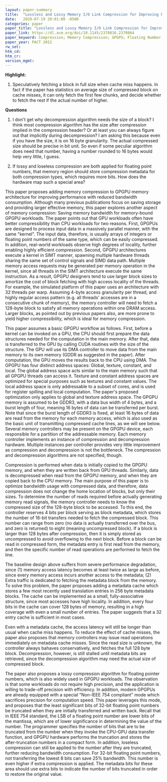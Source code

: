 ```yaml
---
layout: paper-summary
title:  "Lossless and Lossy Memory I/O Link Compression for Improving Performance of GPGPU Workloads"
date:   2020-07-19 20:01:00 -0500
categories: paper
paper_title: "Lossless and Lossy Memory I/O Link Compression for Improving Performance of GPGPU Workloads"
paper_link: https://dl.acm.org/doi/10.1145/2370816.2370864
paper_keyword: Compression; Memory Compression; GPGPU; Floating Number Compression
paper_year: PACT 2012
rw_set:
htm_cd:
htm_cr:
version_mgmt:
---
```


**Highlight:**

1. Speculatively fetching a block in full size when cache miss happens. In fact if the paper has statistics on average
   size of compressed block on cache misses, it can only fetch the first few chunks, and decide whether to fetch the
   rest if the actual number of higher.

**Questions**

1. I don't get why decompression algorithm needs the size of a block? I think most compression algorithm has the size 
   after compression implied in the compression header? Or at least you can always figure out that implicitly during
   decompression?
   I am asking this because even if you have the size, it is on 16 byte granularity. The actual compressed size should
   be precise in bit unit. So even if some peculiar algorithm does need that number, having a number rounded to 16 bytes
   would help very little, I guess.

2. If lossy and loseless compression are both applied for floating point numbers, that memory region should store
   compression metadata for both compression types, which requires more bits. How does the hardware map such a 
   special area?

This paper proposes adding memory compression to GPGPU memory architecture for improving performance with reduced bandwidth 
consumption. Although many previous publications focus on saving storage and providing larger effective memory, this paper
explores another aspect of memory compression: Saving memory bandwidth for memory-bound GPGPU workloads. The paper points
out that GPU workloads often have better compressibility than CPU workloads for two reasons. First, GPGPUs are designed
to process input data in a massively parallel manner, with the same "kernel". The input data, therefore, is usually 
arrays of integers or floating point numbers of the same type, which can be easily compressed. In addition, real-world
workloads observe high degrees of locality, further enabling highly efficient compression. Second, GPGPU architectures
execute a kernel in SIMT manner, spawning multiple hardware threads sharing the same set of control signals and SIMD data 
path. Multiple memory access requests may be generated per memory operation in the kernel, since all threads in the SIMT 
architecture execute the same instruction. As a result, GPGPU designers tend to use larger block sizes to amortize the 
cost of block fetching with high access locality of the threads. For example, the simulated platform of this paper uses
an architecture with 32 threads per warp. Assuming 4-byte access granularity per thread, and highly regular access pattern
(e.g. all threads' accesses are in a consecutive chunk of memory), the memory controller will need to fetch a 128-byte
block to satisfy all memory operations within one DRAM access. Larger blocks, as pointed out by previous papers also,
are more prone to yield higher compressibility, which is ideal for memory compression.

This paper assumes a basic GPGPU workflow as follows. First, before a kernel can be invoked on a GPU, the CPU should
first prepare the data structures needed for the computation in the main memory. After that, data is transferred to the 
GPU by calling CUDA routines with the size of the structure. The GPU will use its DMA controller to move data from the 
main memory to its own memory (GDDR as suggested in the paper). After computation, the GPU moves the results back to the 
CPU using DMA.
The GPGPU has four distinct address spaces: Global, texture, constant, and local. The global address space acts similar
to the main memory such that all GPGPU threads can access it. Texture and constant address spaces are optimized for
special purposes such as textures and constant values. The local address space is only addressable to a subset of cores,
and is used for register spilling and local computation. The paper's proposed optimization only applies to global
and texture address space.
The GPGPU memory is assumed to be GDDR3, with a data bus width of 4 bytes, and a burst length of four, meaning 16 bytes
of data can be transferred per burst. Note that since the burst length of GDDR3 is fixed, at least 16 bytes of data are
read from the memory for each memory access, which is also used as the basic unit of transmitting compressed cache lines,
as we will see below.
Several memory controllers may be present on the GPGPU device, each responsible for a partition of the addressable memory. 
Each memory controller implements an instance of compression and decompression hardware. Multiple instances per controller 
provides very little improvement as compression and decompression is not the bottleneck. 
The compression and decompression algorithms are not specified, though.

Compression is performed when data is initially copied to the GPGPU memory, and when they are written back from GPU
threads. Similarly, data is decompressed when read from the GPGPU memory, and when they are copied back to the CPU
memory. The main purpose of this paper is to optimize bandwidth usage with compressed data, and therefore, data
compression does not change the home location of blocks, but only their sizes. 
To determine the number of reads required before actually generating memory read signals, the memory controller needs
to know the compressed size of the 128-byte block to be accessed. To this end, the controller reserves 4 bits per block
serving as block metadata, which stores the number of 16-bit transfers needed to fetch the compressed block.
This number can range from zero (no data is actually transferred over the bus, and zero is returned) to eight (meaning
uncompressed block). If a block is larger than 128 bytes after compression, then it is simply stored as uncompressed
to avoid overflowing to the next block. 
Before a block can be read in compressed form, the metadata entry is first read from the memory, and then the specific
number of read operations are performed to fetch the line.

The baseline design above suffers from severe performance degradation, since (1) memory access latency becomes at least
twice as large as before, since every memory access incurs another access to the metadata; (2) Extra traffic is dedicated
to fetching the metadata block from the memory. To solve this problem, the paper proposes adding a metadata cache which 
stores a few most recently used translation entries in 256 byte metadata blocks. The cache can be implemented as a small, 
fully-associative structure, since most accesses have high locality. In addition, every four bits in the cache can cover 
128 bytes of memory, resulting in a high coverage with even a small number of entries.
The paper suggests that a 32 entry cache is sufficient in most cases.

Even with a metadata cache, the access latency will still be longer than usual when cache miss happens. To reduce the 
effect of cache misses, the paper also proposes that memory controllers may issue read operations immediately on 
metadata cache misses. Since the read size is unknown, the controller always bahaves conservatively, and fetches the
full 128 byte block. Decompression, however, is still stalled until metadata bits are retrieved, since the decompression
algorithm may need the actual size of compressed block.

The paper also proposes a lossy compression algorithm for floating pointer numbers, which is also widely used in GPGPU
workloads. The observation is that some workloads do not require high precision, and the application is willing to
trade-off precision with efficiency. In addition, modern GPGPUs are already equipped with a special "Non-IEEE 754 compliant" 
mode which sacrifices precision for computation speed. 
This paper leverages this mode, and proposes that the least significant bits of 32-bit floating point numbers be truncated
when they are initially transferred and written back. 
Recall that in IEEE 754 standard, the LSB of a floating point number are lower bits of the mantissa, which are of lower
significance in determining the value of the number. 
The programmer specifies the number of bits that are to be truncated from the number when they invoke the CPU-GPU data 
transfer function, and GPGPU hardware performs the truncation and stores the after-truncation numbers in a compact form.
In addition, loseless compression can still be applied to the number after they are truncated, further reducing 
bandwidth consumption. For 32-bit floating point numbers, not transferring the lowest 8 bits can save 25% bandwidth.
This number is even higher if extra compression is applied.
The metadata bits for these area should use extra bits to indicate the number of bits truncated in order to restore
the original value.

